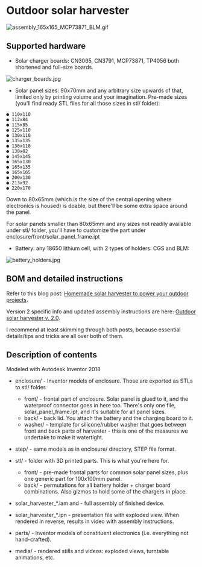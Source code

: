 # Outdoor solar harvester

![assembly_165x165_MCP73871_BLM.gif](https://github.com/panovvv/solar-harvester/raw/master/media/assembly_165x165_MCP73871_BLM.gif?raw=true)

## Supported hardware
* Solar charger boards: CN3065, CN3791, MCP73871, TP4056 both shortened and full-size boards.

![charger_boards.jpg](https://github.com/panovvv/solar-harvester/raw/master/media/charger_boards.jpg)

* Solar panel sizes: 90x70mm and any arbitrary size upwards of that, limited only by printing volume and your imagination. Pre-made sizes (you'll find ready STL files for all those sizes in stl/ folder):

```
● 110x110
● 112x84
● 115x85
● 125x110
● 130x110
● 135x135
● 136x110
● 138x82
● 145x145
● 165x130
● 165x135
● 165x165
● 200x130
● 213x92
● 220x170
```

Down to 80x65mm (which is the size of the central opening where electronics is housed) is doable, but there'll be some extra space around the panel. 

For solar panels smaller than 80x65mm and any sizes not readily available under stl/ folder, you'll have to customize the part under enclosure/front/solar_panel_frame.ipt

* Battery: any 18650 lithium cell, with 2 types of holders: CGS and BLM:

![battery_holders.jpg](https://github.com/panovvv/solar-harvester/raw/master/media/battery_holders.jpg)

## BOM and detailed instructions

Refer to this blog post: [Homemade solar harvester to power your outdoor projects](https://www.shortn0tes.com/2019/07/solar-harvester.html).

Version 2 specific info and updated assembly instructions are here: [Outdoor solar harvester v. 2.0](https://www.shortn0tes.com/2019/09/solar-harvester-v2.html).

I recommend at least skimming through both posts, because essential details/tips and tricks are all over both of them.

## Description of contents

Modeled with Autodesk Inventor 2018

* enclosure/ - Inventor models of enclosure. Those are exported as STLs to stl/ folder.
  * front/ - frontal part of enclosure. Solar panel is glued to it, and the waterproof connector goes in here too. There's only one file, solar_panel_frame.ipt, and it's suitable for all panel sizes.
  * back/ - back lid. You attach the battery and the charging board to it.
  * washer/ - template for silicone/rubber washer that goes 
  between front and back parts of harvester - this is one of the measures we undertake to make it watertight.

* step/ - same models as in enclosure/ directory, STEP file format. 

* stl/ - folder with 3D printed parts. This is what you're here for.
  * front/ - pre-made frontal parts for common solar panel sizes, plus one generic part for 100x100mm panel.
  * back/ - permutations for all battery holder + charger board combinations. Also gizmos to hold some of the chargers in place.

* solar_harvester_*.iam and  - full assembly of finished device.

* solar_harvester_*.ipn - presentation file with exploded view.
When rendered in reverse, results in video with assembly instructions.

* parts/ - Inventor models of constituent electronics (i.e. everything not hand-crafted).

* media/ - rendered stills and videos: exploded views, turntable animations, etc.